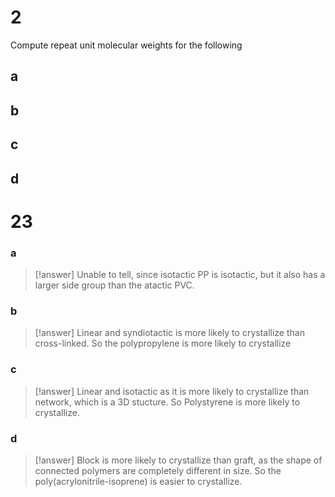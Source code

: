 # 2

Compute repeat unit molecular weights for the following

## a

## b

## c

## d

# 23

### a

> [!answer]
> Unable to tell, since isotactic PP is isotactic, but it also has a larger side group than the atactic PVC.

### b

> [!answer]
> Linear and syndiotactic is more likely to crystallize than cross-linked. So the polypropylene is more likely to crystallize

### c

> [!answer]
> Linear and isotactic as it is more likely to crystallize than network, which is a 3D stucture. So Polystyrene is more likely to crystallize.

### d

> [!answer]
> Block is more likely to crystallize than graft, as the shape of connected polymers are completely different in size. So the poly(acrylonitrile-isoprene) is easier to crystallize.

